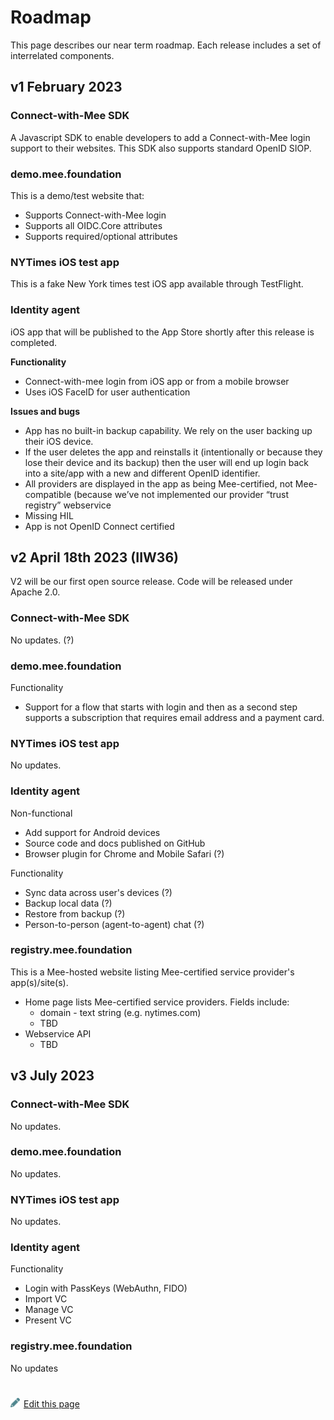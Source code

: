 # Roadmap

This page describes our near term roadmap. Each release includes a set of interrelated components.

## **v1 February 2023** 

### Connect-with-Mee SDK

A Javascript SDK to enable developers to add a Connect-with-Mee login support to their websites. This SDK also supports standard OpenID SIOP.

### demo.mee.foundation

This is a demo/test website that:

- Supports Connect-with-Mee login
- Supports all OIDC.Core attributes
- Supports required/optional attributes

### NYTimes iOS test app

This is a fake New York times test iOS app available through TestFlight.

### Identity agent

iOS app that will be published to the App Store shortly after this release is completed.

**Functionality**

- Connect-with-mee login from iOS app or from a mobile browser
- Uses iOS FaceID for user authentication

**Issues and bugs**

- App has no built-in backup capability. We rely on the user backing up their iOS device.
- If the user deletes the app and reinstalls it (intentionally or because they lose their device and its backup) then the user will end up login back into a site/app with a new and different OpenID identifier.
- All providers are displayed in the app as being Mee-certified, not Mee-compatible (because we’ve not implemented our provider “trust registry” webservice
- Missing HIL
- App is not OpenID Connect certified


## **v2 April 18th 2023 (IIW36)**

V2 will be our first open source release. Code will be released under Apache 2.0. 

### Connect-with-Mee SDK

No updates. (?)

### demo.mee.foundation

Functionality

- Support for a flow that starts with login and then as a second step supports a subscription that requires email address and a payment card.

### NYTimes iOS test app

No updates.

### Identity agent

Non-functional

- Add support for Android devices
- Source code and docs published on GitHub
- Browser plugin for Chrome and Mobile Safari (?)

Functionality

* Sync data across user's devices (?)
* Backup local data (?)
* Restore from backup (?)
* Person-to-person (agent-to-agent) chat (?)

### registry.mee.foundation

This is a Mee-hosted website listing Mee-certified service provider's app(s)/site(s).

- Home page lists Mee-certified service providers. Fields include: 
  - domain - text string (e.g. nytimes.com)
  - TBD
- Webservice API
  - TBD

## v3 July 2023

### Connect-with-Mee SDK

No updates.

### demo.mee.foundation

No updates.

### NYTimes iOS test app

No updates.

### Identity agent

Functionality

* Login with PassKeys (WebAuthn, FIDO)
* Import VC
* Manage VC
* Present VC

### registry.mee.foundation

No updates

#
[<p><img src="images/edit.svg" style="width: 15px;margin-right: 6px;text-color: #4F868E;" alt="Edit Page" />Edit this page</p>](https://github.com/MeeProject/docs/edit/develop/src/Roadmap.md)
